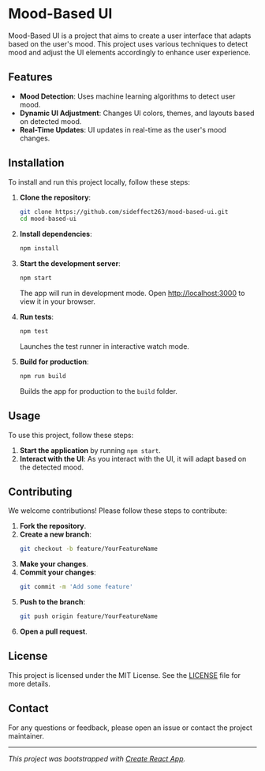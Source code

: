 # Mood-Based UI

Mood-Based UI is a project that aims to create a user interface that adapts based on the user's mood. This project uses various techniques to detect mood and adjust the UI elements accordingly to enhance user experience.

## Features

- **Mood Detection**: Uses machine learning algorithms to detect user mood.
- **Dynamic UI Adjustment**: Changes UI colors, themes, and layouts based on detected mood.
- **Real-Time Updates**: UI updates in real-time as the user's mood changes.

## Installation

To install and run this project locally, follow these steps:

1. **Clone the repository**:
    ```sh
    git clone https://github.com/sideffect263/mood-based-ui.git
    cd mood-based-ui
    ```

2. **Install dependencies**:
    ```sh
    npm install
    ```

3. **Start the development server**:
    ```sh
    npm start
    ```

    The app will run in development mode. Open [http://localhost:3000](http://localhost:3000) to view it in your browser.

4. **Run tests**:
    ```sh
    npm test
    ```

    Launches the test runner in interactive watch mode.

5. **Build for production**:
    ```sh
    npm run build
    ```

    Builds the app for production to the `build` folder.

## Usage

To use this project, follow these steps:

1. **Start the application** by running `npm start`.
2. **Interact with the UI**: As you interact with the UI, it will adapt based on the detected mood.

## Contributing

We welcome contributions! Please follow these steps to contribute:

1. **Fork the repository**.
2. **Create a new branch**:
    ```sh
    git checkout -b feature/YourFeatureName
    ```
3. **Make your changes**.
4. **Commit your changes**:
    ```sh
    git commit -m 'Add some feature'
    ```
5. **Push to the branch**:
    ```sh
    git push origin feature/YourFeatureName
    ```
6. **Open a pull request**.

## License

This project is licensed under the MIT License. See the [LICENSE](LICENSE) file for more details.

## Contact

For any questions or feedback, please open an issue or contact the project maintainer.

---

*This project was bootstrapped with [Create React App](https://github.com/facebook/create-react-app).*

